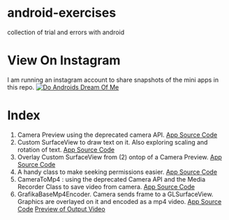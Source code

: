 # android-exercises
collection of trial and errors with android

# View On Instagram
I am running an instagram account to share snapshots of the mini apps in this repo.
[![Do Androids Dream Of Me](http://img.youtube.com/vi/YOUTUBE_VIDEO_ID_HERE/0.jpg)](://www.instagram.com/doandroidsdreamofme/)


# Index

1. Camera Preview using the deprecated camera API.
   [App Source Code](https://github.com/dennyabrain/android-exercises/tree/master/DeprecatedCamera)
2. Custom SurfaceView to draw text on it. Also exploring scaling and rotation of text.
   [App Source Code](https://github.com/dennyabrain/android-exercises/tree/master/SurfaceViewText)
3. Overlay Custom SurfaceView from (2) ontop of a Camera Preview. 
   [App Source Code](https://github.com/dennyabrain/android-exercises/tree/master/DeprecatedCamOverlayedSurface)
4. A handy class to make seeking permissions easier.
   [App Source Code](https://github.com/dennyabrain/android-exercises/tree/master/Permissions)
5. CameraToMp4 : using the deprecated Camera API and the Media Recorder Class to save video from camera.
   [App Source Code](https://github.com/dennyabrain/android-exercises/tree/master/CameraToMp4)   
6. GrafikaBaseMp4Encoder. Camera sends frame to a GLSurfaceView. Graphics are overlayed on it and encoded as a mp4 video.
   [App Source Code](https://github.com/dennyabrain/android-exercises/tree/master/Camera-GLSurfaceView-Mp4)
   [Preview of Output Video](https://www.instagram.com/p/BKNKfUoDpjh)
